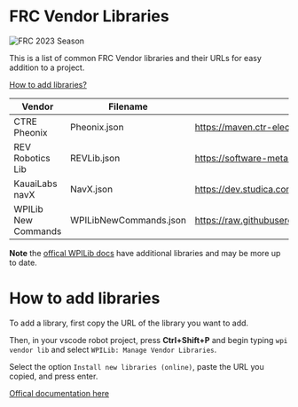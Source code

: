 # FRC Vendor Libraries

![FRC 2023 Season](https://img.shields.io/badge/FRC-2023-blue?logo=FIRST&labelColor=red&logoColor=white)

This is a list of common FRC Vendor libraries and their URLs for easy addition to a project.

[How to add libraries?](#how-to-add-libraries)

| Vendor              | Filename               | URL                                                                                                     | API Docs |
| ------------------- | ---------------------- | ------------------------------------------------------------------------------------------------------- | -------- |
| CTRE Pheonix        | Pheonix.json           | https://maven.ctr-electronics.com/release/com/ctre/phoenix/Phoenix5-frc2023-latest.json                 | https://store.ctr-electronics.com/content/api/java/html/hierarchy.html |
| REV Robotics Lib    | REVLib.json            | https://software-metadata.revrobotics.com/REVLib-2023.json                                              | https://codedocs.revrobotics.com/java/com/revrobotics/package-summary.html |
| KauaiLabs navX      | NavX.json              |     https://dev.studica.com/releases/2023/NavX.json                                                     | https://www.kauailabs.com/public_files/navx-mxp/apidocs/java/com/kauailabs/navx/frc/AHRS.html |
| WPILib New Commands | WPILibNewCommands.json | https://raw.githubusercontent.com/wpilibsuite/allwpilib/main/wpilibNewCommands/WPILibNewCommands.json   | |

**Note** the [offical WPILib docs](https://docs.wpilib.org/en/stable/docs/software/vscode-overview/3rd-party-libraries.html#libraries) have additional libraries and may be more up to date.


# How to add libraries

To add a library, first copy the URL of the library you want to add.

Then, in your vscode robot project, press **Ctrl+Shift+P** and begin typing `wpi vendor lib` and select `WPILib: Manage Vendor Libraries`.

Select the option `Install new libraries (online)`, paste the URL you copied, and press enter.

[Offical documentation here](https://docs.wpilib.org/en/stable/docs/software/vscode-overview/3rd-party-libraries.html#installing-libraries)
